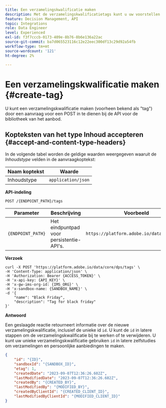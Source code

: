 ```yaml
---
title: Een verzamelingskwalificatie maken
description: Met de verzamelingskwalificatietags kunt u uw voorstellen beter organiseren en sorteren.
feature: Decision Management, API
topic: Integrations
role: Data Engineer
level: Experienced
exl-id: f3f7cccb-0173-409e-8b76-8b6e136a22ac
source-git-commit: ba7d065523116c12e22eec300df13c29d92a54fb
workflow-type: tm+mt
source-wordcount: '121'
ht-degree: 2%

---
```



# Een verzamelingskwalificatie maken {#create-tag}

U kunt een verzamelingskwalificatie maken (voorheen bekend als &quot;tag&quot;) door een aanvraag voor een POST in te dienen bij de API voor de bibliotheek van het aanbod.

## Kopteksten van het type Inhoud accepteren {#accept-and-content-type-headers}

In de volgende tabel worden de geldige waarden weergegeven waaruit de *Inhoudstype* velden in de aanvraagkoptekst:

| Naam koptekst | Waarde |
| ----------- | ----- |
| Inhoudstype | `application/json` |

**API-indeling**

```http
POST /{ENDPOINT_PATH}/tags
```

| Parameter | Beschrijving | Voorbeeld |
| --------- | ----------- | ------- |
| `{ENDPOINT_PATH}` | Het eindpuntpad voor persistentie-API&#39;s. | `https://platform.adobe.io/data/core/dps/` |

**Verzoek**

```shell
curl -X POST 'https://platform.adobe.io/data/core/dps/tags' \
-H 'Content-Type: application/json' \
-H 'Authorization: Bearer {ACCESS_TOKEN}' \
-H 'x-api-key: {API_KEY}' \
-H 'x-gw-ims-org-id: {IMS_ORG}' \
-H 'x-sandbox-name: {SANDBOX_NAME}' \
-d '{        
    "name": "Black Friday",
    "description": "Tag for black friday"
}'
```

**Antwoord**

Een geslaagde reactie retourneert informatie over de nieuwe verzamelingskwalificatie, inclusief de unieke id `id`. U kunt de `id` in latere stappen om de verzamelingskwalificatie bij te werken of te verwijderen. U kunt uw unieke verzamelingskwalificatie gebruiken `id` in latere zelfstudies om verzamelingen en persoonlijke aanbiedingen te maken.

```json
{
    "id": "{ID}",
    "sandboxId": "{SANDBOX_ID}",
    "etag": 1,
    "createdDate": "2023-09-07T12:36:26.602Z",
    "lastModifiedDate": "2023-09-07T12:36:26.602Z",
    "createdBy": "{CREATED_BY}",
    "lastModifiedBy": "{MODIFIED_BY}",
    "createdByClientId": "{CREATED_CLIENT_ID}",
    "lastModifiedByClientId": "{MODIFIED_CLIENT_ID}"
}
```
